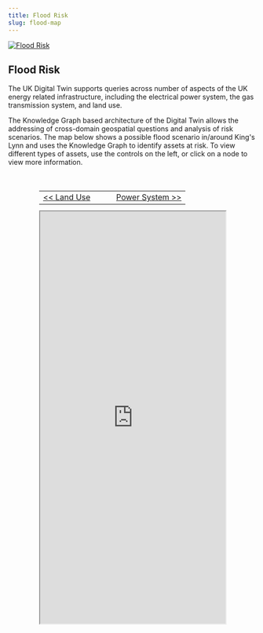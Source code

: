 ```yaml
---
title: Flood Risk
slug: flood-map
---
```


<div class="intro-container three-quarter-width">
	<div class="intro-left">
		<a href="/user/images/digital-twin/flood-map-large.jpg" target="_blank" >
			<img src="/user/images/digital-twin/flood-map-large.jpg" class="header-image" alt="Flood Risk" />
		</a>
	</div>
	<div class="intro-center">
		<h2>Flood Risk</h2>
		<p>The UK Digital Twin supports queries across number of aspects of the UK energy related infrastructure, including the electrical power system, the gas transmission system, and land use.​</p>
		<p>The Knowledge Graph based architecture of the Digital Twin allows the addressing of cross-domain geospatial questions and analysis of risk scenarios. The map below shows a possible flood scenario in/around King's Lynn and uses the Knowledge Graph to identify assets at risk. To view different types of assets, use the controls on the left, or click on a node to view more information.</p>
	</div>
</div>

<div id="map-container" class="full-width" style="height: 840px; margin-top: 50px;">
	<div id="map-header" style="width: 75%; height: 40px; margin: 0 auto; position: relative;">
		<table width="100%" height="100%" style="margin: auto;">
			<tr>
				<td width="50%" style="text-align: left;">
					<a href="/explore/digital-twin/land-use">&lt;&lt; Land Use</a>
				</td>
				<td width="50%" style="text-align: right;">
					<a href="/explore/digital-twin/power-system">Power System &gt;&gt;</a>
				</td>
			<tr>
		</table>
	</div>
	<div id="map-inner" style="width: 75%; height: 100%; margin: 0 auto; position: relative;">
		<iframe id="map-frame" width="100%" height="100%" src="http://localhost:9999/" />
	</div>
</div>

<br>

[plugin:content-inject](/modular/partners)